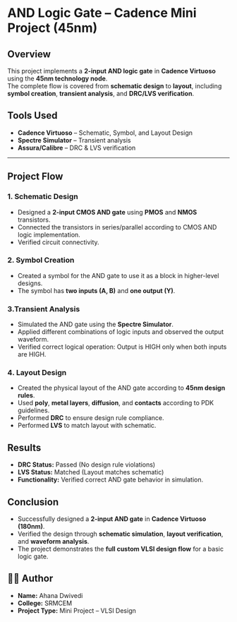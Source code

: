 # AND Logic Gate – Cadence Mini Project (45nm)

##  Overview
This project implements a **2-input AND logic gate** in **Cadence Virtuoso** using the **45nm technology node**.  
The complete flow is covered from **schematic design** to **layout**, including **symbol creation**, **transient analysis**, and **DRC/LVS verification**.

## Tools Used
- **Cadence Virtuoso** – Schematic, Symbol, and Layout Design
- **Spectre Simulator** – Transient analysis
- **Assura/Calibre** – DRC & LVS verification

---

## Project Flow

### 1️. Schematic Design
- Designed a **2-input CMOS AND gate** using **PMOS** and **NMOS** transistors.
- Connected the transistors in series/parallel according to CMOS AND logic implementation.
- Verified circuit connectivity.

### 2️. Symbol Creation
- Created a symbol for the AND gate to use it as a block in higher-level designs.
- The symbol has **two inputs (A, B)** and **one output (Y)**.

### 3️.Transient Analysis
- Simulated the AND gate using the **Spectre Simulator**.
- Applied different combinations of logic inputs and observed the output waveform.
- Verified correct logical operation: Output is HIGH only when both inputs are HIGH.

### 4️. Layout Design
- Created the physical layout of the AND gate according to **45nm design rules**.
- Used **poly**, **metal layers**, **diffusion**, and **contacts** according to PDK guidelines.
- Performed **DRC** to ensure design rule compliance.
- Performed **LVS** to match layout with schematic.

## Results
- **DRC Status:**  Passed (No design rule violations)
- **LVS Status:**  Matched (Layout matches schematic)
- **Functionality:** Verified correct AND gate behavior in simulation.

## Conclusion
- Successfully designed a **2-input AND gate** in **Cadence Virtuoso (180nm)**.
- Verified the design through **schematic simulation**, **layout verification**, and **waveform analysis**.
- The project demonstrates the **full custom VLSI design flow** for a basic logic gate.

## 👩‍💻 Author
- **Name:** Ahana Dwivedi
- **College:** SRMCEM
- **Project Type:** Mini Project – VLSI Design 
